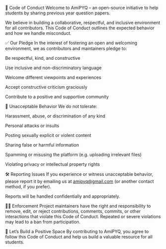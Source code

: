 📜 Code of Conduct
Welcome to AmiPYQ – an open-source initiative to help students by sharing previous year question papers.

We believe in building a collaborative, respectful, and inclusive environment for all contributors. This Code of Conduct outlines the expected behavior and how we handle misconduct.

✅ Our Pledge
In the interest of fostering an open and welcoming environment, we as contributors and maintainers pledge to:

Be respectful, kind, and constructive

Use inclusive and non-discriminatory language

Welcome different viewpoints and experiences

Accept constructive criticism graciously

Contribute to a positive and supportive community

🚫 Unacceptable Behavior
We do not tolerate:

Harassment, abuse, or discrimination of any kind

Personal attacks or insults

Posting sexually explicit or violent content

Sharing false or harmful information

Spamming or misusing the platform (e.g. uploading irrelevant files)

Violating privacy or intellectual property rights

🛠️ Reporting Issues
If you experience or witness unacceptable behavior, please report it by emailing us at amipyq@gmail.com (or another contact method, if you prefer).

Reports will be handled confidentially and appropriately.

🧑‍⚖️ Enforcement
Project maintainers have the right and responsibility to remove, edit, or reject contributions, comments, commits, or other interactions that violate this Code of Conduct. Repeated or severe violations may lead to a ban from participation.

🙌 Let’s Build a Positive Space
By contributing to AmiPYQ, you agree to follow this Code of Conduct and help us build a valuable resource for all students.